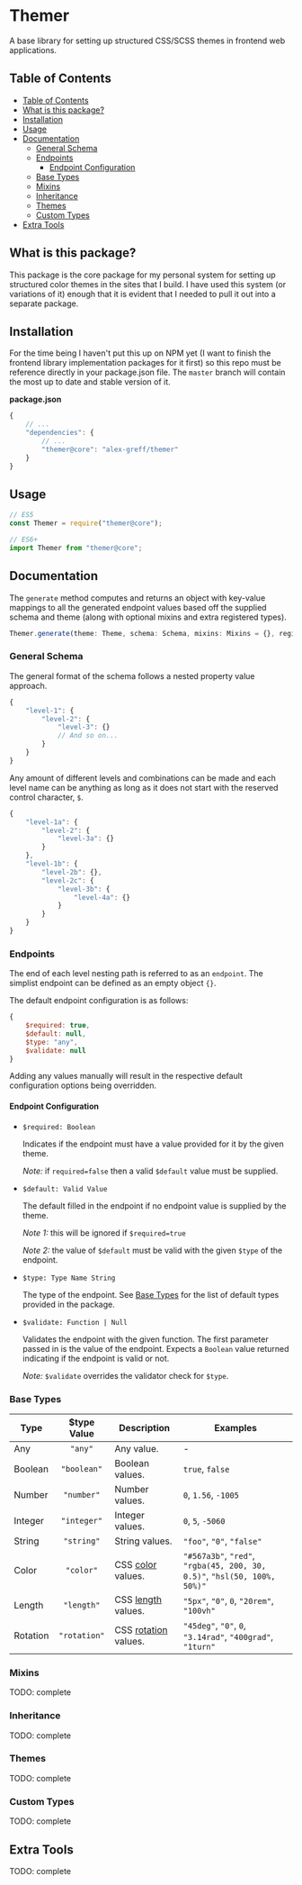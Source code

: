 # Themer
A base library for setting up structured CSS/SCSS themes in frontend web applications. 

## Table of Contents
* [Table of Contents](#table-of-contents)
* [What is this package?](#what-is-this-package)
* [Installation](#installation)
* [Usage](#usage)
* [Documentation](#documentation)
    * [General Schema](#general-schema)
    * [Endpoints](#endpoints)
      * [Endpoint Configuration](#endpoint-configuration)
    * [Base Types](#base-types)
    * [Mixins](#mixins)
    * [Inheritance](#inheritance)
    * [Themes](#themes)
    * [Custom Types](#custom-types)
* [Extra Tools](#extra-tools)

## What is this package?

This package is the core package for my personal system for setting up structured color themes in the sites that I build. I have used this system (or variations of it) enough that it is evident that I needed to pull it out into a separate package.

## Installation

For the time being I haven't put this up on NPM yet (I want to finish the frontend library implementation packages for it first) so this repo must be reference directly in your package.json file. The `master` branch will contain the most up to date and stable version of it.

**package.json**
```js
{
    // ...
    "dependencies": {
        // ...
        "themer@core": "alex-greff/themer"
    }
}
```

## Usage

```js
// ES5
const Themer = require("themer@core");

// ES6+
import Themer from "themer@core";
```

## Documentation

The `generate` method computes and returns an object with key-value mappings to all the generated endpoint values based off the supplied schema and theme (along with optional mixins and extra registered types).

```js
Themer.generate(theme: Theme, schema: Schema, mixins: Mixins = {}, registeredTypes: RegisteredTypes = {});
```

### General Schema

The general format of the schema follows a nested property value approach.

```js
{
    "level-1": {
        "level-2": {
            "level-3": {}
            // And so on...
        }
    }
}
```

Any amount of different levels and combinations can be made and each level name can be anything as long as it does not start with the reserved control character, `$`.

```js
{
    "level-1a": {
        "level-2": {
            "level-3a": {}
        }
    },
    "level-1b": {
        "level-2b": {},
        "level-2c": {
            "level-3b": {
                "level-4a": {}
            }
        }
    }
}
```

### Endpoints

The end of each level nesting path is referred to as an `endpoint`. The simplist endpoint can be defined as an empty object `{}`.

The default endpoint configuration is as follows:
```js
{
    $required: true,
    $default: null,
    $type: "any",
    $validate: null
}
```

Adding any values manually will result in the respective default configuration options being overridden.

#### Endpoint Configuration

* `$required: Boolean`

    Indicates if the endpoint must have a value provided for it by the given theme. 
    
    *Note:* if `required=false` then a valid `$default` value must be supplied.

* `$default: Valid Value`

    The default filled in the endpoint if no endpoint value is supplied by the theme.

    *Note 1:* this will be ignored if `$required=true`

    *Note 2:* the value of `$default` must be valid with the given `$type` of the endpoint.

* `$type: Type Name String`

    The type of the endpoint. See [Base Types](#base-types) for the list of default types provided in the package.

* `$validate: Function | Null`

    Validates the endpoint with the given function. The first parameter passed in is the value of the endpoint. Expects a `Boolean` value returned indicating if the endpoint is valid or not.

    *Note:* `$validate` overrides the validator check for `$type`.

### Base Types

| Type     | $type Value  | Description          | Examples                                                                 |
|----------|:------------:|----------------------|--------------------------------------------------------------------------|
| Any      |   `"any"`    | Any value.           | -                                                                        |
| Boolean  | `"boolean"`  | Boolean values.      | `true`, `false`                                                          |
| Number   |  `"number"`  | Number values.       | `0`, `1.56`, `-1005`                                                     |
| Integer  | `"integer"`  | Integer values.      | `0`, `5`, `-5060`                                                        |
| String   |  `"string"`  | String values.       | `"foo"`, `"0"`, `"false"`                                                |
| Color    |  `"color"`   | CSS [color](https://www.w3schools.com/colors/default.asp) values.    | `"#567a3b"`, `"red"`, `"rgba(45, 200, 30, 0.5)"`, `"hsl(50, 100%, 50%)"` |
| Length   |  `"length"`  | CSS [length](https://www.w3schools.com/cssref/css_units.asp) values.   | `"5px"`, `"0"`, `0`, `"20rem"`, `"100vh"`                                     |
| Rotation | `"rotation"` | CSS [rotation](https://www.quackit.com/css/functions/css_rotate_function.cfm) values. | `"45deg"`, `"0"`, `0`, `"3.14rad"`, `"400grad"`, `"1turn"`                    |


### Mixins

TODO: complete

### Inheritance

TODO: complete

### Themes

TODO: complete

### Custom Types

TODO: complete

## Extra Tools

TODO: complete